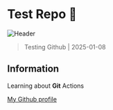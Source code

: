 # Test Repo  🚀

![Header](https://placehold.it/900x80?text=Header)

>Testing Github | 2025-01-08

## Information

Learning about **Git** Actions 

[My Github profile](https://github.com/TeeDjaay99)
